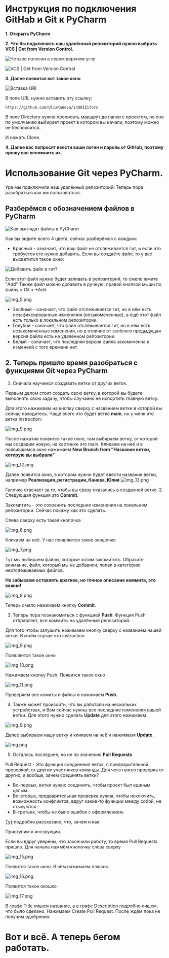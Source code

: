 # Инструкция по подключения GitHab и Git к PyCharm

**1. Открыть PyCharm**

**2. Что бы подключить наш удалённый репозиторий нужно выбрать VCS | Get from Version Control.**

![Четыре полоски в левом верхнем углу](img/img.png)

![VCS | Get from Version Control](img/img_1.png)

**3. Далее появится вот такое окно**

![Вставка URI](img/img_2.png)

В поле URL нужно вставить эту ссылку:

```
https://github.com/UliaKaneva/inQUIZitors
```

В поле Directory нужно прописать маршрут до папки с проектом, но оно по умолчанию выбирает проект в котором вы начали,
поэтому можно не беспокоится.

И нажать Clone.

**4. Далее вас попросят ввести ваши логин и пароль от GitHub, поэтому прошу вас вспомнить их.**

# Использование Git через PyCharm.
Ура мы подключили наш удалённый репозиторий! Теперь пора разобраться как им пользоваться.

## Разберёмся с обозначением файлов в PyCharm
![Как выглядят файлы в PyCharm](img/img_4.png)

Как вы видите всего 4 цвета, сейчас разберёмся с каждым:

* Красный - означает, что ваш файл не отслеживается гит, и если это требуется его нужно добавить. Если вы создаёте файл,
то у вас высветится такое окно:

![Добавить файл в гит?](img/img_3.png)

Если этот файл нужно будет заливать в репозиторий, то смело жмите "Add"
Также файл можно добавить в ручную: правой кнопкой мыши по файлу > Git > +Add

![img_5.png](img/img_5.png)

* Зелёный - означает, что файл отслеживается гит, но в нём есть незафиксированные изменения (незакомеченные), а ещё
этот файл есть только в локальном репозитории.
* Голубой - означает, что файл отслеживается гит, но в нём есть незакомиченные изменения, но в отличие от зелёного
предыдущая версия файла есть на удалённом репозитории.
* Белый - означает, что последняя версия файла закомиченна и изменеий с того времени нет.

## 2. Теперь пришло время разобраться с функциями Git через PyCharm
1. Сначала научимся создавать ветки от других веток.

Первым делом стоит создать свою ветку, в которой вы будете выполнять свою задачу, чтобы случайно не испортить главную ветку.

Для этого нажимаем на кнопку сверху с названием ветки в которой вы сейчас находитесь. Чаще всего это будет ветка **main**,
но у меня это ветка instruction:

![img_9.png](img/img_9.png)

После нажатия появится такое окно, там выбираем ветку, от которой мы создадим новую, на картинке это main. Кликаем на неё
и в появившемся окне нажимаем **New Brunch from "Название ветки, которую вы выбрали"**

![img_12.png](img/img_12.png)

Далее появится окно, в котором нужно будет ввести название ветки, например **Реализация_регистрации_Канева_Юлия**
![img_13.png](img/img_13.png)

Галочка отвечает за то, чтобы вы сразу оказались в созданной ветке.
2. Следующая функция это **Commit**.

Закомитить - это сохранить последние изменения на локальном репозитории. Сейчас покажу как это сделать.

Слева сверху есть такая кнопочка 

![img_6.png](img/img_6.png)

Кликаем на неё. У нас появляется такое окошечко

![img_7.png](img/img_7.png) 

Тут мы выбираем файлы, которые хотим закомитить. Обратите внимание, файл, который мы не добавили, попал в категорию
неотслеживаемых файлов.

**Не забываем оставлять краткое, но точное описание коммита, это важно!**

![img_8.png](img/img_8.png)

Теперь смело нажимаем кнопку **Commit**.

3. Теперь пора познакомиться с функцией **Push**.
Функция Push отправляет, все коммиты на удалённый репозиторий.

Для того чтобы запушить нажимаем кнопку сверху с названием нашей ветки. В моём случае это instruction.

![img_9.png](img/img_9.png)

Появляется такое окно 

![img_10.png](img/img_10.png)

Нажимаем кнопку Push. Появится такое окно

![img_11.png](img/img_11.png)

Проверяем все комиты и файлы и нажимаем **Push**.

4. Также может произойти, что вы работали на нескольких устройствах, и Вам сейчас нужны все последние изменения вашей ветки. Для этого
нужно сделать **Update** для этого нажимаем 

![img_9.png](img/img_9.png)

Далее выбираем нашу ветку и кликаем на неё и нажимаем **Update**. 

![img.png](img/img_14.png)

5. Осталось последнее, но не по значению **Pull Requests**

Pull Request - Это функция соединения веток, с предварительной проверкой, от других участников команды.
Для чего нужно проверка от других, и вообще, зачем соединять ветки?
* Во-первых, ветки нужно соединять, чтобы проект был единым целым.
* Во-вторых, предварительная проверка нужна, чтобы исключить, возможность конфликтов, вдруг какие-то функции между собой,
не стыкуются.
* В-третьих, чтобы не было ошибок с оформлением.

[Тут](https://youtu.be/G_HKJJLozUc) подробно рассказано, что, зачем и как.

Приступим к инструкции.

Если вы вдруг уверены, что закончили работу, то время Pull Requests пришло.
Для начала нажмём кнопочку слева сверху

![img_15.png](img/img_15.png)

Появится такое окно. В нём нажимаем плюсик.

![img_16.png](img/img_16.png)

Появится такое окошко

![img_17.png](img/img_17.png)

В графе Title пишем название, а в графе Description подробно пишем, что было сделано. Нажимаем Create Pull Request.
После ждём пока не получим одобрения.
# Вот и всё. А теперь бегом работать.
